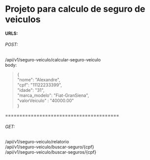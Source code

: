 
<h1>Projeto para calculo de seguro de veiculos</h1>
<h4>URLS:</h4>
<h6>POST:</h6>
/api/v1/seguro-veiculo/calcular-seguro-veiculo<br />
body:
<blockquote>
{<br />
	"nome": "Alexandre",<br />
	"cpf": "11122233399",<br />
	"idade": "31",<br />
	"marca_modelo": "Fiat-GranSiena",<br />
   "valorVeiculo" : "40000.00"<br />
}
</blockquote>
========================================<br />
<h6>GET:</h6>
/api/v1/seguro-veiculo/relatorio<br />
/api/v1/seguro-veiculo/buscar-seguro/{cpf}<br />
/api/v1/seguro-veiculo/buscar-seguros/{cpf}

